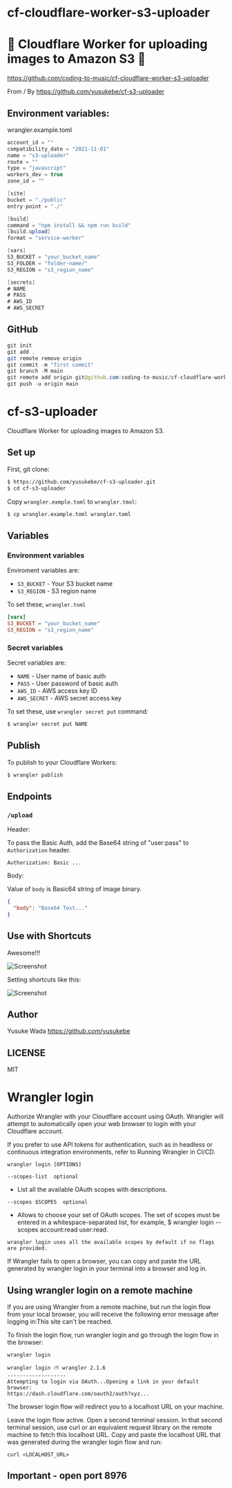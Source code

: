 # cf-cloudflare-worker-s3-uploader

# 🚀 Cloudflare Worker for uploading images to Amazon S3 🚀

https://github.com/coding-to-music/cf-cloudflare-worker-s3-uploader

From / By https://github.com/yusukebe/cf-s3-uploader

## Environment variables:

wrangler.example.toml

```java
account_id = ""
compatibility_date = "2021-11-01"
name = "s3-uploader"
route = ""
type = "javascript"
workers_dev = true
zone_id = ""

[site]
bucket = "./public"
entry-point = "./"

[build]
command = "npm install && npm run build"
[build.upload]
format = "service-worker"

[vars]
S3_BUCKET = "your_bucket_name"
S3_FOLDER = "folder-name/"
S3_REGION = "s3_region_name"

[secrets]
# NAME
# PASS
# AWS_ID
# AWS_SECRET
```

## GitHub

```java
git init
git add .
git remote remove origin
git commit -m "first commit"
git branch -M main
git remote add origin git@github.com:coding-to-music/cf-cloudflare-worker-s3-uploader.git
git push -u origin main
```

# cf-s3-uploader

Cloudflare Worker for uploading images to Amazon S3.

## Set up

First, git clone:

```bash
$ https://github.com/yusukebe/cf-s3-uploader.git
$ cd cf-s3-uploader
```

Copy `wrangler.exmple.toml` to `wrangler.tmol`:

```bash
$ cp wrangler.example.toml wrangler.toml
```

## Variables

### Environment variables

Enviroment variables are:

- `S3_BUCKET` - Your S3 bucket name
- `S3_REGION` - S3 region name

To set these, `wrangler.toml`

```toml
[vars]
S3_BUCKET = "your_bucket_name"
S3_REGION = "s3_region_name"
```

### Secret variables

Secret variables are:

- `NAME` - User name of basic auth
- `PASS` - User password of basic auth
- `AWS_ID` - AWS access key ID
- `AWS_SECRET` - AWS secret access key

To set these, use `wrangler secret put` command:

```bash
$ wrangler secret put NAME
```

## Publish

To publish to your Cloudflare Workers:

```bash
$ wrangler publish
```

## Endpoints

### `/upload`

Header:

To pass the Basic Auth, add the Base64 string of "user:pass" to `Authorization` header.

```
Authorization: Basic ...
```

Body:

Value of `body` is Basic64 string of image binary.

```json
{
  "body": "Base64 Text..."
}
```

## Use with Shortcuts

Awesome!!!

![Screenshot](https://user-images.githubusercontent.com/10682/139781916-8c22a6ae-b21b-48ff-ad1c-08d396f5cdd0.gif)

Setting shortcuts like this:

![Screenshot](https://s3.ap-northeast-1.amazonaws.com/yusukebe.com/images/57f68c29ea5d0af4e9480ad04e89d152.png)

## Author

Yusuke Wada <https://github.com/yusukebe>

## LICENSE

MIT

# Wrangler login

Authorize Wrangler with your Cloudflare account using OAuth. Wrangler will attempt to automatically open your web browser to login with your Cloudflare account.

If you prefer to use API tokens for authentication, such as in headless or continuous integration environments, refer to Running Wrangler in CI/CD.

```
wrangler login [OPTIONS]
```

```
--scopes-list  optional
```

- List all the available OAuth scopes with descriptions.

```
--scopes $SCOPES  optional
```

- Allows to choose your set of OAuth scopes. The set of scopes must be entered in a whitespace-separated list, for example, $ wrangler login --scopes account:read user:read.

```
wrangler login uses all the available scopes by default if no flags are provided.
```

If Wrangler fails to open a browser, you can copy and paste the URL generated by wrangler login in your terminal into a browser and log in.

## ​​Using wrangler login on a remote machine

If you are using Wrangler from a remote machine, but run the login flow from your local browser, you will receive the following error message after logging in:This site can't be reached.

To finish the login flow, run wrangler login and go through the login flow in the browser:

```
wrangler login

wrangler login ⛅️ wrangler 2.1.6
-------------------
Attempting to login via OAuth...Opening a link in your default browser: 
https://dash.cloudflare.com/oauth2/auth?xyz...
```

The browser login flow will redirect you to a localhost URL on your machine.

Leave the login flow active. Open a second terminal session. In that second terminal session, use curl or an equivalent request library on the remote machine to fetch this localhost URL. Copy and paste the localhost URL that was generated during the wrangler login flow and run:

```
curl <LOCALHOST_URL>
```

## Important - open port 8976
